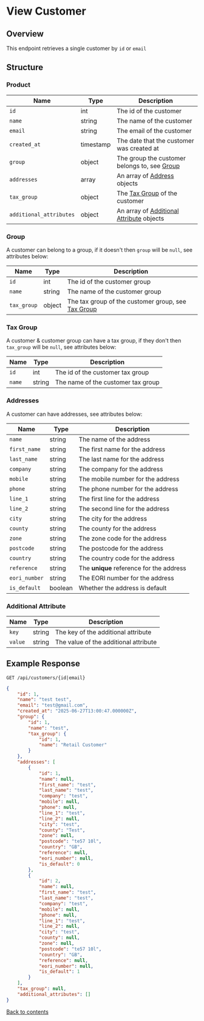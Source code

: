 # View Customer

## Overview

This endpoint retrieves a single customer by `id` or `email`

## Structure

### Product

| Name                    | Type      | Description                                                       |
|-------------------------|-----------|-------------------------------------------------------------------|
| `id`                    | int       | The id of the customer                                            |
| `name`                  | string    | The name of the customer                                          |
| `email`                 | string    | The email of the customer                                         |
| `created_at`            | timestamp | The date that the customer was created at                         |
| `group`                 | object    | The group the customer belongs to, see [Group](#group)            |
| `addresses`             | array     | An array of [Address](#addresses) objects                         |
| `tax_group`             | object    | The [Tax Group](#tax-group) of the customer                       |
| `additional_attributes` | object    | An array of [Additional Attribute](#additional-attribute) objects |

### Group

A customer can belong to a group, if it doesn't then `group` will be `null`, see attributes below:

| Name        | Type   | Description                                                      |
|-------------|--------|------------------------------------------------------------------|
| `id`        | int    | The id of the customer group                                     |
| `name`      | string | The name of the customer group                                   |
| `tax_group` | object | The tax group of the customer group, see [Tax Group](#tax-group) |

### Tax Group

A customer & customer group can have a tax group, if they don't then `tax_group` will be `null`, see attributes below:

| Name   | Type   | Description                        |
|--------|--------|------------------------------------|
| `id`   | int    | The id of the customer tax group   |
| `name` | string | The name of the customer tax group |

### Addresses

A customer can have addresses, see attributes below:

| Name          | Type    | Description                              |
|---------------|---------|------------------------------------------|
| `name`        | string  | The name of the address                  |
| `first_name`  | string  | The first name for the address           |
| `last_name`   | string  | The last name for the address            |
| `company`     | string  | The company for the address              |
| `mobile`      | string  | The mobile number for the address        |
| `phone`       | string  | The phone number for the address         |
| `line_1`      | string  | The first line for the address           |
| `line_2`      | string  | The second line for the address          |
| `city`        | string  | The city for the address                 |
| `county`      | string  | The county for the address               |
| `zone`        | string  | The zone code for the address            |
| `postcode`    | string  | The postcode for the address             |
| `country`     | string  | The country code for the address         |
| `reference`   | string  | The **unique** reference for the address |
| `eori_number` | string  | The EORI number for the address          |
| `is_default`  | boolean | Whether the address is default           |

### Additional Attribute

| Name    | Type    | Description                           |
|---------|---------|---------------------------------------|
| `key`   | string  | The key of the additional attribute   | 
| `value` | string  | The value of the additional attribute |

## Example Response

```http request
GET /api/customers/{id|email}
```

```json lines
{
    "id": 1,
    "name": "test test",
    "email": "test@gmail.com",
    "created_at": "2025-06-27T13:00:47.000000Z",
    "group": {
        "id": 1,
        "name": "test",
        "tax_group": {
            "id": 1,
            "name": "Retail Customer"
        }
    },
    "addresses": [
        {
            "id": 1,
            "name": null,
            "first_name": "test",
            "last_name": "test",
            "company": "test",
            "mobile": null,
            "phone": null,
            "line_1": "test",
            "line_2": null,
            "city": "test",
            "county": "Test",
            "zone": null,
            "postcode": "te57 10l",
            "country": "GB",
            "reference": null,
            "eori_number": null,
            "is_default": 0
        },
        {
            "id": 2,
            "name": null,
            "first_name": "test",
            "last_name": "test",
            "company": "test",
            "mobile": null,
            "phone": null,
            "line_1": "test",
            "line_2": null,
            "city": "test",
            "county": null,
            "zone": null,
            "postcode": "te57 10l",
            "country": "GB",
            "reference": null,
            "eori_number": null,
            "is_default": 1
        }
    ],
    "tax_group": null,
    "additional_attributes": []
}
```

[Back to contents](../../README.md#table-of-contents)

